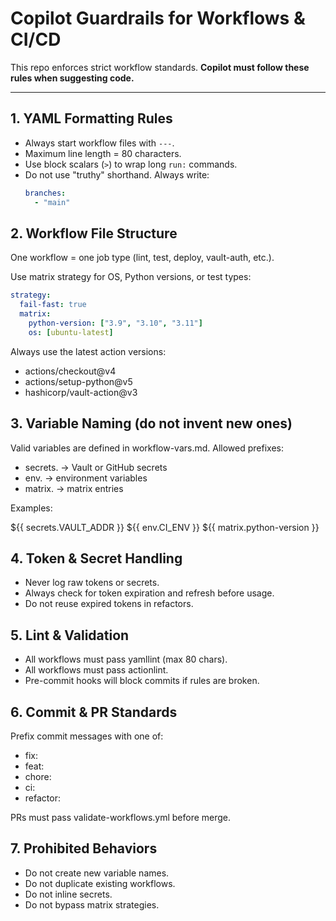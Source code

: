 # Copilot Guardrails for Workflows & CI/CD

This repo enforces strict workflow standards.
**Copilot must follow these rules when suggesting code.**

---

## 1. YAML Formatting Rules
- Always start workflow files with `---`.
- Maximum line length = 80 characters.
- Use block scalars (`>`) to wrap long `run:` commands.
- Do not use "truthy" shorthand. Always write:
  ```yaml
  branches:
    - "main"
  ```

## 2. Workflow File Structure

One workflow = one job type (lint, test, deploy, vault-auth, etc.).

Use matrix strategy for OS, Python versions, or test types:

```yaml
strategy:
  fail-fast: true
  matrix:
    python-version: ["3.9", "3.10", "3.11"]
    os: [ubuntu-latest]
```

Always use the latest action versions:
- actions/checkout@v4
- actions/setup-python@v5
- hashicorp/vault-action@v3

## 3. Variable Naming (do not invent new ones)

Valid variables are defined in workflow-vars.md.
Allowed prefixes:

- secrets. → Vault or GitHub secrets
- env. → environment variables
- matrix. → matrix entries

Examples:

${{ secrets.VAULT_ADDR }}
${{ env.CI_ENV }}
${{ matrix.python-version }}

## 4. Token & Secret Handling

- Never log raw tokens or secrets.
- Always check for token expiration and refresh before usage.
- Do not reuse expired tokens in refactors.

## 5. Lint & Validation

- All workflows must pass yamllint (max 80 chars).
- All workflows must pass actionlint.
- Pre-commit hooks will block commits if rules are broken.

## 6. Commit & PR Standards

Prefix commit messages with one of:
- fix:
- feat:
- chore:
- ci:
- refactor:

PRs must pass validate-workflows.yml before merge.

## 7. Prohibited Behaviors

- Do not create new variable names.
- Do not duplicate existing workflows.
- Do not inline secrets.
- Do not bypass matrix strategies.
